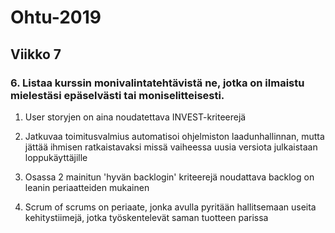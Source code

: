 # Ohtu-2019

## Viikko 7

### 6. Listaa kurssin monivalintatehtävistä ne, jotka on ilmaistu mielestäsi epäselvästi tai moniselitteisesti.

1. User storyjen on aina noudatettava INVEST-kriteerejä

2. Jatkuvaa toimitusvalmius automatisoi ohjelmiston laadunhallinnan, mutta jättää ihmisen ratkaistavaksi missä vaiheessa uusia versiota julkaistaan loppukäyttäjille

3. Osassa 2 mainitun 'hyvän backlogin' kriteerejä noudattava backlog on leanin periaatteiden mukainen

4. Scrum of scrums on periaate, jonka avulla pyritään hallitsemaan useita kehitystiimejä, jotka työskentelevät saman tuotteen parissa